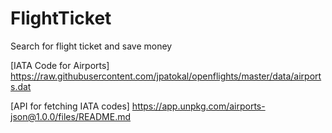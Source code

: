 # FlightTicket
Search for flight ticket and save money

[IATA Code for Airports]
https://raw.githubusercontent.com/jpatokal/openflights/master/data/airports.dat

[API for fetching IATA codes]
https://app.unpkg.com/airports-json@1.0.0/files/README.md
